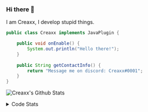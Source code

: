 ### Hi there 👋

I am Creaxx, I develop stupid things. 

```java
public class Creaxx implements JavaPlugin {

    public void onEnable() {
        System.out.println("Hello there!");
    }
    
    public String getContactInfo() {
        return "Message me on discord: Creaxx#0001";
    }
}
```

![Creaxx's Github Stats](https://github-readme-stats.vercel.app/api?username=CreaxxOG&show_icons=true&theme=dark&count_private=true)

<details>
  <summary>Code Stats</summary>

<!--START_SECTION:waka-->
![Code Time](http://img.shields.io/badge/Code%20Time-1%2C360%20hrs%2028%20mins-blue)

![Lines of code](https://img.shields.io/badge/From%20Hello%20World%20I%27ve%20Written-595.0%20thousand%20lines%20of%20code-blue)

**🐱 My GitHub Data** 

> 📦 66.4 kB Used in GitHub's Storage 
 > 
> 🏆 1,979 Contributions in the Year 2023
 > 
> 🚫 Not Opted to Hire
 > 
> 📜 4 Public Repositories 
 > 
> 🔑 2 Private Repositories 
 > 
**I'm a Night 🦉** 

```text
🌞 Morning                302 commits         ██░░░░░░░░░░░░░░░░░░░░░░░   06.81 % 
🌆 Daytime                1882 commits        ███████████░░░░░░░░░░░░░░   42.46 % 
🌃 Evening                2170 commits        ████████████░░░░░░░░░░░░░   48.96 % 
🌙 Night                  78 commits          ░░░░░░░░░░░░░░░░░░░░░░░░░   01.76 % 
```
📅 **I'm Most Productive on Saturday** 

```text
Monday                   553 commits         ███░░░░░░░░░░░░░░░░░░░░░░   12.48 % 
Tuesday                  615 commits         ███░░░░░░░░░░░░░░░░░░░░░░   13.88 % 
Wednesday                619 commits         ███░░░░░░░░░░░░░░░░░░░░░░   13.97 % 
Thursday                 673 commits         ████░░░░░░░░░░░░░░░░░░░░░   15.19 % 
Friday                   409 commits         ██░░░░░░░░░░░░░░░░░░░░░░░   09.23 % 
Saturday                 796 commits         ████░░░░░░░░░░░░░░░░░░░░░   17.96 % 
Sunday                   767 commits         ████░░░░░░░░░░░░░░░░░░░░░   17.31 % 
```


📊 **This Week I Spent My Time On** 

```text
💬 Programming Languages: 
Java                     21 hrs 17 mins      ███████████████████████░░   93.18 % 
XML                      46 mins             █░░░░░░░░░░░░░░░░░░░░░░░░   03.39 % 
Kotlin                   17 mins             ░░░░░░░░░░░░░░░░░░░░░░░░░   01.30 % 
GitIgnore file           16 mins             ░░░░░░░░░░░░░░░░░░░░░░░░░   01.22 % 
HTML                     9 mins              ░░░░░░░░░░░░░░░░░░░░░░░░░   00.67 % 

🔥 Editors: 
IntelliJ                 22 hrs 51 mins      █████████████████████████   100.00 % 
```

**I Mostly Code in Java** 

```text
Java                     56 repos            ███████████████████░░░░░░   76.71 % 
Kotlin                   10 repos            ███░░░░░░░░░░░░░░░░░░░░░░   13.70 % 
CSS                      2 repos             █░░░░░░░░░░░░░░░░░░░░░░░░   02.74 % 
EJS                      1 repo              ░░░░░░░░░░░░░░░░░░░░░░░░░   01.37 % 
JavaScript               1 repo              ░░░░░░░░░░░░░░░░░░░░░░░░░   01.37 % 
```




 Last Updated on 20/06/2023 18:22:14 UTC
<!--END_SECTION:waka-->
</details>
